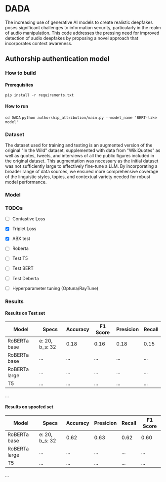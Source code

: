 # DADA
The increasing use of generative AI models to create realistic deepfakes poses significant challenges to information security, particularly in the realm of audio manipulation. This code addresses the pressing need for improved detection of audio deepfakes by proposing a novel approach that incorporates context awareness. 

## Authorship authentication model 
### How to build 
#### Prerequisites
`pip install -r requirements.txt`
#### How to run 
`cd DADA`
`python authorship_attribution/main.py --model_name 'BERT-like model'` 
### Dataset 
The dataset used for training and testing is an augmented version of the original "In the Wild" dataset, supplemented with data from "WikiQuotes" as well as quotes, tweets, and interviews of all the public figures included in the original dataset. This augmentation was necessary as the initial dataset was not sufficiently large to effectively fine-tune a LLM. By incorporating a broader range of data sources, we ensured more comprehensive coverage of the linguistic styles, topics, and contextual variety needed for robust model performance. 
### Model

### TODOs

- [ ] Contastive Loss
- [x] Triplet Loss
- [x] ABX test 
- [ ] Roberta
- [ ] Test T5
- [ ] Test BERT
- [ ] Test Deberta
- [ ] Hyperparameter tuning (Optuna/RayTune)


### Results
#### Results on Test set
| Model  | Specs  | Accuracy | F1 Score | Presicion | Recall | 
| ------------- | ------------- |  ------------- | ------------- | ------------- |  ------------- |
| RoBERTa  base  | e: 20, b_s: 32  | 0.18  | 0.16  | 0.18  | 0.15  | 
| RoBERTa  base  | ...  | ...  | ...  | ...  | ...  | 
| RoBERTa large | ...  | ...  | ...  | ...  | ... |
| T5 | ...  | ...  | ...  | ...  | ... |
...

#### Results on spoofed set
| Model  | Specs  | Accuracy |  Presicion | Recall | F1 Score |
| ------------- | ------------- |  ------------- | ------------- | ------------- |  ------------- |
| RoBERTa  base  | e: 20, b_s: 32  | 0.62  | 0.63  | 0.62  | 0.60  | 
| RoBERTa large | ...  | ...  | ...  | ...  | ... |
| T5 | ...  | ...  | ...  | ...  | ... |
...
